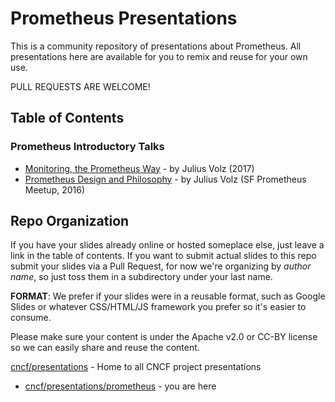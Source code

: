# Prometheus Presentations

This is a community repository of presentations about Prometheus. All presentations here are available for you to remix and reuse for your own use.

PULL REQUESTS ARE WELCOME! 

## Table of Contents

### Prometheus Introductory Talks

- [Monitoring, the Prometheus Way](https://docs.google.com/presentation/d/1O4tGzX7tkoASxzx0QpwyXQN1OxXmJCX_-5nqCil-AmQ/edit?usp=sharing) - by Julius Volz (2017)
- [Prometheus Design and Philosophy](https://docs.google.com/presentation/d/1buFsGDT-fPtAKJ1yxT9XX1SGxXeHfaNbNc6SDV4Oxz8/edit?usp=sharing) - by Julius Volz (SF Prometheus Meetup, 2016)

## Repo Organization

If you have your slides already online or hosted someplace else, just leave a link in the table of contents. If you want to submit actual slides to this repo submit your slides via a Pull Request, for now we're organizing by _author name_, so just toss them in a subdirectory under your last name.

**FORMAT**: We prefer if your slides were in a reusable format, such as Google Slides or whatever CSS/HTML/JS framework you prefer so it's easier to consume.

Please make sure your content is under the Apache v2.0 or CC-BY license so we can easily share and reuse the content.

[cncf/presentations](https://github.com/cncf/presentations) - Home to all CNCF project presentations
- [cncf/presentations/prometheus](https://github.com/cncf/presentations/tree/master/prometheus) - you are here
